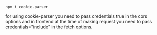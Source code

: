 ```
npm i cookie-parser
```

for using cookie-parser you need to pass credentials true in the cors options and in frontend at the time of making
request you need to pass credentials="include" in the fetch options.
